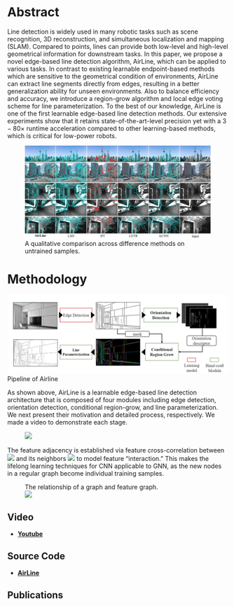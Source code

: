 

# Abstract

Line detection is widely used in many robotic tasks such as scene recognition, 3D reconstruction, and simultaneous localization and mapping (SLAM). Compared to points, lines can provide both low-level and high-level geometrical information for downstream tasks. In this paper, we propose a novel edge-based line detection algorithm, AirLine, which can be applied to various tasks. In contrast to existing learnable endpoint-based methods which are sensitive to the geometrical condition of environments, AirLine can extract line segments directly from edges, resulting in a better generalization ability for unseen environments. Also to balance efficiency and accuracy, we introduce a region-grow algorithm and local edge voting scheme for line parameterization. To the best of our knowledge, AirLine is one of the first learnable edge-based line detection methods. Our extensive experiments show that it retains state-of-the-art-level precision yet with a $3-80\times$ runtime acceleration compared to other learning-based methods, which is critical for low-power robots.

<figure>
    <img src="/img/cp2.png" />
    <figcaption>
        A qualitative comparison across difference methods on untrained samples.
    </figcaption>
    
</figure>

# Methodology

</figure>
    <img src="/img/pipeline.png" />
    <figcaption>
        Pipeline of Airline
    </figcaption>


</figure>

As shown above, AirLine is a learnable edge-based line detection architecture that is composed of four modules including edge detection, orientation detection, conditional region-grow, and line parameterization. We next present their motivation and detailed process, respectively. We made a video to demonstrate each stage.

<figure>
    <img src="/img/pipeline.gif"/>
</figure>

The feature adjacency is established via feature cross-correlation between <img src="https://render.githubusercontent.com/render/math?math=a"> and its neighbors <img src="https://render.githubusercontent.com/render/math?math=\mathcal{N}(a) = \{a, b, c, d, e\}"> to model feature “interaction.”  This makes the lifelong learning techniques for CNN applicable to GNN, as the new nodes in a regular graph become individual training samples.

<figure>
    <figcaption>
        The relationship of a graph and feature graph.
    </figcaption>
    <img src="/img/posts/2022-03-05-lgl/relationship.jpg"/>
</figure>

## Video

* **[Youtube](https://www.youtube.com/watch?v=EKDx3Z9qYUQ)**

## Source Code

* **[AirLine](https://github.com/sair-lab/AirLine)**

## Publications

